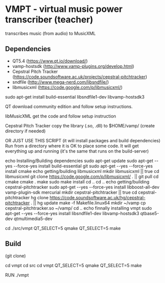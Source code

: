 VMPT - virtual music power transcriber (teacher)
================================================
transcribes music (from audio) to MusicXML




Dependencies
------------------------------------------------
 * QT5.4 (https://www.qt.io/download/)
 * vamp-hostsdk (http://www.vamp-plugins.org/develop.html)
 * Cepstral Pitch Tracker (https://code.soundsoftware.ac.uk/projects/cepstral-pitchtracker)
 * sndfile (http://www.mega-nerd.com/libsndfile/)
 * libmusicxml (https://code.google.com/p/libmusicxml/)

sudo apt-get install build-essential libsndfile1-dev libvamp-hostsdk3

QT
download community edition and follow setup instructions. 

libMusicXML
get the code and follow setup instruction

Cepstral Pitch Tracker
copy the library (.so, .dll) to $HOME/vamp/ (create directory if needed)


OR JUST USE THIS SCRIPT
(it will install packages and build dependencies)
Run from a directory where it is OK to place some code. 
It will get everything up and running 
(it's the same that runs on the build-server)


echo Installing/Building dependencies
sudo apt-get update
sudo apt-get --yes --force-yes install build-essential git
sudo apt-get --yes --force-yes install cmake
echo getting/building libmusicxml
mkdir libmusicxml || true
cd libmusicxml
git clone https://code.google.com/p/libmusicxml/ . || git pull
cd cmake
cmake .
make
sudo make install
cd ..
cd ..
echo getting/building cepstral-pitchtracker
sudo apt-get --yes --force-yes install libboost-all-dev vamp-plugin-sdk mercurial
mkdir cepstral-pitchtracker || true
cd cepstral-pitchtracker
hg clone https://code.soundsoftware.ac.uk/hg/cepstral-pitchtracker . || hg update
make -f Makefile.linux64
mkdir ~/vamp
cp cepstral-pitchtracker.so ~/vamp/
cd ..
echo finnally installing vmpt
sudo apt-get --yes --force-yes install libsndfile1-dev libvamp-hostsdk3 qtbase5-dev qtmultimedia5-dev

cd ./src/vmpt
QT_SELECT=5 qmake
QT_SELECT=5 make




Build
------------------------------------------------
(git clone)

cd vmpt
cd src
cd vmpt
QT_SELECT=5 qmake
QT_SELECT=5 make

RUN
./vmpt


